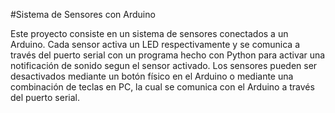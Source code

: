 #Sistema de Sensores con Arduino

Este proyecto consiste en un sistema de sensores conectados a un Arduino. Cada sensor activa un LED respectivamente y se comunica a través del puerto serial con un programa hecho con Python para activar una notificación de sonido segun el sensor activado. Los sensores pueden ser desactivados mediante un botón físico en el Arduino o mediante una combinación de teclas en PC, la cual se comunica con el Arduino a través del puerto serial.